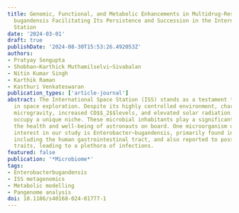 ```yaml
---
title: Genomic, Functional, and Metabolic Enhancements in Multidrug-Resistant Enterobacter
  bugandensis Facilitating Its Persistence and Succession in the International Space
  Station
date: '2024-03-01'
draft: true
publishDate: '2024-08-30T15:53:26.492053Z'
authors:
- Pratyay Sengupta
- Shobhan~Karthick Muthamilselvi~Sivabalan
- Nitin Kumar Singh
- Karthik Raman
- Kasthuri Venkateswaran
publication_types: ['article-journal']
abstract: The International Space Station (ISS) stands as a testament to human achievement
  in space exploration. Despite its highly controlled environment, characterised by
  microgravity, increased CO$$_2$$levels, and elevated solar radiation, microorganisms
  occupy a unique niche. These microbial inhabitants play a significant role in influencing
  the health and well-being of astronauts on board. One microorganism of particular
  interest in our study is Enterobacter~bugandensis, primarily found in clinical specimens
  including the human gastrointestinal tract, and also reported to possess pathogenic
  traits, leading to a plethora of infections.
featured: false
publication: '*Microbiome*'
tags:
- Enterobacterbugandensis
- ISS metagenomics
- Metabolic modelling
- Pangenome analysis
doi: 10.1186/s40168-024-01777-1
---
```


